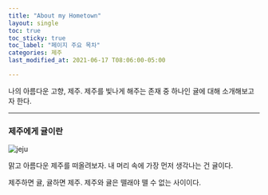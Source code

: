 ```yaml
---
title: "About my Hometown"
layout: single 
toc: true 
toc_sticky: true 
toc_label: "페이지 주요 목차" 
categories: 제주 
last_modified_at: 2021-06-17 T08:06:00-05:00 

---
```

나의 아름다운 고향, 제주.
제주를 빛나게 해주는 존재 중 하나인 귤에 대해 소개해보고자 한다. 

--- 
###  제주에게 귤이란
![jeju](https://cwcontent.asiae.co.kr/asiaresize/215/2020120913332056000_1607488400.jpg)

맑고 아름다운 제주를 떠올려보자. 내 머리 속에 가장 먼저 생각나는 건 귤이다. 

제주하면 귤, 귤하면 제주. 제주와 귤은 뗄래야 뗄 수 없는 사이이다. 
